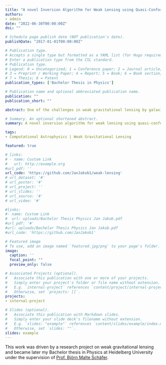 ```yaml
---
title: "A novel Inversion Algorithm for Weak Lensing using Quasi-Conformal Geometry"
authors:
- admin
date: "2022-06-30T00:00:00Z"
doi: ""

# Schedule page publish date (NOT publication's date).
publishDate: "2017-01-01T00:00:00Z"

# Publication type.
# Accepts a single type but formatted as a YAML list (for Hugo requirements).
# Enter a publication type from the CSL standard.
# Publication type.
# Legend: 0 = Uncategorized; 1 = Conference paper; 2 = Journal article;
# 3 = Preprint / Working Paper; 4 = Report; 5 = Book; 6 = Book section;
# 7 = Thesis; 8 = Patent
publication_types: ['Bachelor Thesis in Physics']

# Publication name and optional abbreviated publication name.
publication: ""
publication_short: ""

abstract: One of the challenges in weak gravitational lensing by galaxies and clusters is to infer the projected mass density distribution from the observable image ellipticities, which is known as inversion problem. In this thesis we derive a new inversion algorithm for weak gravitational lensing to reconstruct the deflection field out of the reduced shear, which is in principle observable from the image ellipticities. We propose both an algorithm for the planar case, i.e. for fields for which the flat sky approximation can be assumed, and an algorithm for the general (curved) case, i.e. for fields, where the curvature cannot be neglected and the flat-sky approximation loses its validity. Using a complex formalism we show that for the planar case the lens mapping is a quasi-conformal mapping with Beltrami coefficient given by the negative of the reduced shear. Our proposed algorithm then computes this quasi-conformal mapping with a finite element approach via a reduction to two elliptic PDEs. By introducing notions from quasi-conformal geometry like the Beltrami differential we generalize our inversion algorithm to curved fields by trying to describe the lens mapping as quasi-conformal mapping between appropriate Riemann surfaces. The lens mapping can then be computed with methods from computational quasi-conformal geometry. To the best of our knowledge, this is the first work which combines methods from quasi-conformal geometry with weak lensing in order to construct new inversion algorithms. We implemented and tested our proposed algorithm for planar fields with different source and lens configurations and compared it to the well-known KS 93 algorithm and its extension to the non-linear regime. However, the implementation of the algorithm for curved fields could not be done and will be the subject of further work.

# Summary. An optional shortened abstract.
summary: A novel inversion algorithm for weak lensing using quasi-conformal geometry

tags:
- Computational Astrophysics | Weak Gravitational Lensing

featured: true

# links:
# - name: Custom Link
#   url: http://example.org
#url_pdf: ''
url_code: 'https://github.com/JanJakob1/weak-lensing'
# url_dataset: '#'
# url_poster: '#'
# url_project: ''
# url_slides: ''
# url_source: '#'
# url_video: '#'

#links:
#- name: Custom Link
#  url: uploads/Bachelor Thesis Physics Jan Jakob.pdf
#url_pdf: '#'
#url: uploads/Bachelor Thesis Physics Jan Jakob.pdf
#url_code: 'https://github.com/JanJakob1'

# Featured image
# To use, add an image named `featured.jpg/png` to your page's folder. 
image:
  caption: ''
  focal_point: ""
  preview_only: false

# Associated Projects (optional).
#   Associate this publication with one or more of your projects.
#   Simply enter your project's folder or file name without extension.
#   E.g. `internal-project` references `content/project/internal-project/index.md`.
#   Otherwise, set `projects: []`.
projects:
- internal-project

# Slides (optional).
#   Associate this publication with Markdown slides.
#   Simply enter your slide deck's filename without extension.
#   E.g. `slides: "example"` references `content/slides/example/index.md`.
#   Otherwise, set `slides: ""`.
slides: example
---
```


This work was driven by a research project on weak gravitational lensing and became later my Bachelor thesis in Physics at Heidelberg University under the supervision of [Prof. Björn Malte Schäfer](https://www.ita.uni-heidelberg.de/~spirou/).

<!-- {{% callout note %}}
Create your slides in Markdown - click the *Slides* button to check out the example.
{{% /callout %}}

Add the publication's **full text** or **supplementary notes** here. You can use rich formatting such as including [code, math, and images](https://docs.hugoblox.com/content/writing-markdown-latex/). -->
